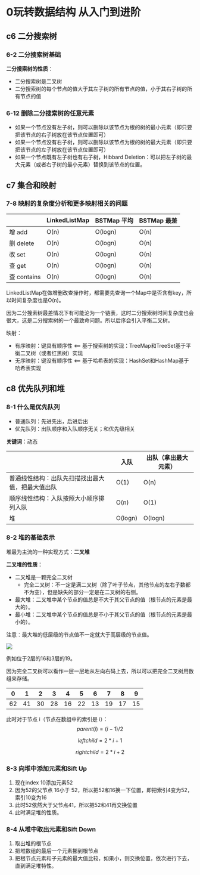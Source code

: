 # 0玩转数据结构 从入门到进阶

## c6 二分搜索树

### 6-2 二分搜索树基础

**二分搜索树的性质**：

* 二分搜索树是二叉树
* 二分搜索树的每个节点的值大于其左子树的所有节点的值，小于其右子树的所有节点的值

### 6-12 删除二分搜索树的任意元素

* 如果一个节点没有左子树，则可以删除以该节点为根的树的最小元素（即只要把该节点的右子树放在该节点位置即可）
* 如果一个节点没有右子树，则可以删除以该节点为根的树的最大元素（即只要把该节点的左子树放在该节点位置即可）
* 如果一个节点既有左子树也有右子树，Hibbard Deletion：可以把左子树的最大元素（或者右子树的最小元素）替换到该节点的位置。

## c7 集合和映射

### 7-8 映射的复杂度分析和更多映射相关的问题

|             | LinkedListMap | BSTMap 平均 | BSTMap 最差 |
| ----------- | ------------- | ----------- | ----------- |
| 增 add      | O(n)          | O(logn)     | O(n)        |
| 删 delete   | O(n)          | O(logn)     | O(n)        |
| 改 set      | O(n)          | O(logn)     | O(n)        |
| 查 get      | O(n)          | O(logn)     | O(n)        |
| 查 contains | O(n)          | O(logn)     | O(n)        |

LinkedListMap在做增删改查操作时，都需要先查询一个Map中是否含有key，所以时间复杂度也是O(n)。

因为二分搜索树最差情况下有可能沦为一个链表，这时二分搜索树时间复杂度也会很大，这是二分搜索树的一个最致命问题。所以后序会引入平衡二叉树。

映射：

* 有序映射：键具有顺序性    <== 基于搜索树的实现：TreeMap和TreeSet基于平衡二叉树（或者红黑树）实现
* 无序映射：键没有顺序性    <== 基于哈希表的实现：HashSet和HashMap基于哈希表实现

## c8 优先队列和堆

### 8-1 什么是优先队列

* 普通队列：先进先出，后进后出
* 优先队列：出队顺序和入队顺序无关；和优先级相关

**关键词**：动态

|                                                  | 入队    | 出队（拿出最大元素） |
| ------------------------------------------------ | ------- | -------------------- |
| 普通线性结构：出队先扫描找出最大值，把最大值出队 | O(1)    | O(n)                 |
| 顺序线性结构：入队按照大小顺序排列入队           | O(n)    | O(1)                 |
| 堆                                               | O(logn) | O(logn)              |

### 8-2 堆的基础表示

 堆最为主流的一种实现方式：**二叉堆**

**二叉堆的性质**：

* 二叉堆是一颗完全二叉树
  * 完全二叉树：不一定是满二叉树（除了叶子节点，其他节点的左右子数都不为空），但是缺失的部分一定是在二叉树的右侧。
* 最大堆：二叉堆中某个节点的值总是不大于其父节点的值（根节点的元素是最大的）。
* 最小堆：二叉堆中某个节点的值总是不小于其父节点的值（根节点的元素是最小的）。

注意：最大堆的低层级的节点值不一定就大于高层级的节点值。

![](http://static.zybuluo.com/vermouth9/7v0n32j4m06495y92tmkie0n/image.png)

例如位于2层的16和3层的19。

因为完全二叉树可以看作一层一层地从左向右码上去，所以可以把完全二叉树用数组来存储。

| 0    | 1    | 2    | 3    | 4    | 5    | 6    | 7    | 8    | 9    |
| ---- | ---- | ---- | ---- | ---- | ---- | ---- | ---- | ---- | ---- |
| 62   | 41   | 30   | 28   | 16   | 22   | 13   | 19   | 17   | 15   |

此时对于节点 i（节点在数组中的索引是 i）：
$$
parent(i) = (i - 1) / 2
$$

$$
left child = 2 * i + 1
$$

$$
right child = 2 * i + 2
$$

### 8-3 向堆中添加元素和Sift Up

1. 现在index 10添加元素52
2. 因为52的父节点 16小于 52，所以把52和16换一下位置，即把索引4变为52，索引10变为16
3. 此时52依然大于父节点41，所以把52和41再交换位置
4. 此时满足堆的性质。

### 8-4 从堆中取出元素和Sift Down

1. 取出堆的根节点
2. 把堆数组的最后一个元素挪到根节点
3. 把根节点元素和子元素的最大值比较，如果小，则交换位置，依次进行下去，直到满足堆特性。


